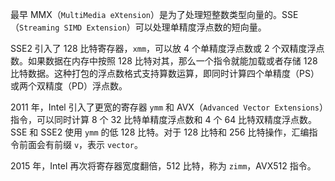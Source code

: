 最早 MMX（`MultiMedia eXtension`）是为了处理短整数类型向量的。SSE（`Streaming SIMD Extension`）可以处理单精度浮点数的短向量。

SSE2 引入了 128 比特寄存器，`xmm`，可以放 4 个单精度浮点数或 2 个双精度浮点数。如果数据在内存中按照 128 比特对其，那么一个指令就能加载或者存储 128 比特数据。这种打包的浮点数格式支持算数运算，即同时计算四个单精度（PS）或两个双精度（PD）浮点数。

2011 年，Intel 引入了更宽的寄存器 `ymm` 和 AVX（`Advanced Vector Extensions`）指令，可以同时计算 8 个 32 比特单精度浮点数和 4 个 64 比特双精度浮点数。SSE 和 SSE2 使用 `ymm` 的低 128 比特。对于 128 比特和 256 比特操作，汇编指令前面会有前缀 `v`，表示 `vector`。

2015 年，Intel 再次将寄存器宽度翻倍，512 比特，称为 `zimm`，AVX512 指令。
